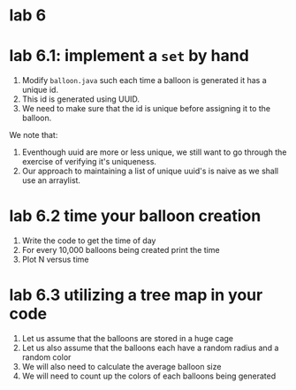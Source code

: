 # lab 6

# lab 6.1: implement a `set` by hand

1. Modify `balloon.java` such each time a balloon is generated it has a unique id.   
2. This id is generated using UUID.
3. We need to make sure that the id is unique before assigning it to the balloon.

We note that:

1. Eventhough uuid are more or less unique, we still want to go through the exercise of verifying it's uniqueness.
2. Our approach to maintaining a list of unique uuid's is naive as we shall use an arraylist.

# lab 6.2 time your balloon creation

1. Write the code to get the time of day
2. For every 10,000 balloons being created print the time
3. Plot N versus time

# lab 6.3 utilizing a tree map in your code

1. Let us assume that the balloons are stored in a huge cage
2. Let us also assume that the balloons each have a random radius and a random color
3. We will also need to calculate the average balloon size
4. We will need to count up the colors of each balloons being generated
